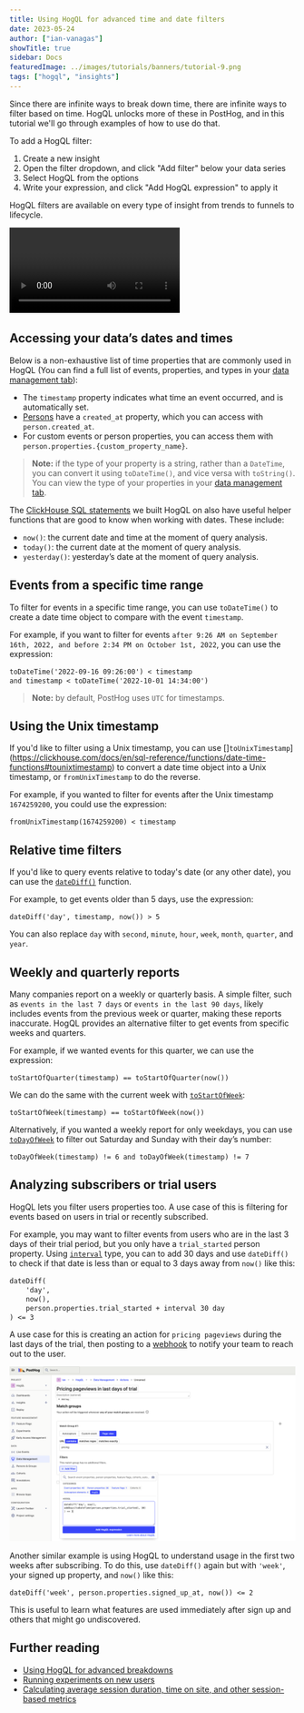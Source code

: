 ```yaml
---
title: Using HogQL for advanced time and date filters
date: 2023-05-24
author: ["ian-vanagas"]
showTitle: true
sidebar: Docs
featuredImage: ../images/tutorials/banners/tutorial-9.png
tags: ["hogql", "insights"]
---
```


Since there are infinite ways to break down time, there are infinite ways to filter based on time. HogQL unlocks more of these in PostHog, and in this tutorial we'll go through examples of how to use do that.

To add a HogQL filter:
1. Create a new insight
2. Open the filter dropdown, and click "Add filter" below your data series
3. Select HogQL from the options
4. Write your expression, and click "Add HogQL expression" to apply it

HogQL filters are available on every type of insight from trends to funnels to lifecycle.

![hogql.mp4](../images/tutorials/hogql-date-time-filters/hogql.mp4)

## Accessing your data’s dates and times

Below is a non-exhaustive list of time properties that are commonly used in HogQL (You can find a full list of events, properties, and types in your [data management tab](https://app.posthog.com/data-management/events)):

- The `timestamp` property indicates what time an event occurred, and is automatically set.
- [Persons](/docs/data/persons) have a `created_at` property, which you can access with `person.created_at`.
- For custom events or person properties, you can access them with `person.properties.{custom_property_name}`.

> **Note:** if the type of your property is a string, rather than a `DateTime`, you can convert it using `toDateTime()`, and vice versa with `toString()`. You can view the type of your properties in your [data management tab](https://app.posthog.com/data-management/properties).


The [ClickHouse SQL statements](https://clickhouse.com/docs/en/sql-reference) we built HogQL on also have useful helper functions that are good to know when working with dates. These include:

- `now()`: the current date and time at the moment of query analysis.
- `today()`: the current date at the moment of query analysis.
- `yesterday()`: yesterday’s date at the moment of query analysis.

## Events from a specific time range

To filter for events in a specific time range, you can use `toDateTime()` to create a date time object to compare with the event `timestamp`. 

For example, if you want to filter for events `after 9:26 AM on September 16th, 2022, and before 2:34 PM on October 1st, 2022`, you can use the expression:

```
toDateTime('2022-09-16 09:26:00') < timestamp 
and timestamp < toDateTime('2022-10-01 14:34:00')
```

> **Note:** by default, PostHog uses `UTC` for timestamps.

## Using the Unix timestamp

If you'd like to filter using a Unix timestamp, you can use []`toUnixTimestamp`](https://clickhouse.com/docs/en/sql-reference/functions/date-time-functions#tounixtimestamp) to convert a date time object into a Unix timestamp, or `fromUnixTimestamp` to do the reverse. 

For example, if you wanted to filter for events after the Unix timestamp `1674259200`, you could use the expression:

```
fromUnixTimestamp(1674259200) < timestamp
```

## Relative time filters

If you'd like to query events relative to today's date (or any other date), you can use the [`dateDiff()`](https://clickhouse.com/docs/en/sql-reference/functions/date-time-functions#date_diff) function. 

For example, to get events older than 5 days, use the expression:

```
dateDiff('day', timestamp, now()) > 5
```

You can also replace `day` with `second`, `minute`, `hour`, `week`, `month`, `quarter`, and `year`.

## Weekly and quarterly reports

Many companies report on a weekly or quarterly basis. A simple filter, such as `events in the last 7 days` or `events in the last 90 days`, likely includes events from the previous week or quarter, making these reports inaccurate. HogQL provides an alternative filter to get events from specific weeks and quarters.

For example, if we wanted events for this quarter, we can use the expression:

```
toStartOfQuarter(timestamp) == toStartOfQuarter(now())
```

We can do the same with the current week with [`toStartOfWeek`](https://clickhouse.com/docs/en/sql-reference/functions/date-time-functions#tostartofweek):

```
toStartOfWeek(timestamp) == toStartOfWeek(now())
```

Alternatively, if you wanted a weekly report for only weekdays, you can use [`toDayOfWeek`](https://clickhouse.com/docs/en/sql-reference/functions/date-time-functions#todayofweek) to filter out Saturday and Sunday with their day’s number:

```
toDayOfWeek(timestamp) != 6 and toDayOfWeek(timestamp) != 7
```

## Analyzing subscribers or trial users

HogQL lets you filter users properties too. A use case of this is filtering for events based on users in trial or recently subscribed.

For example, you may want to filter events from users who are in the last 3 days of their trial period, but you only have a `trial_started` person property. Using [`interval`](https://clickhouse.com/docs/en/sql-reference/data-types/special-data-types/interval) type, you can to add 30 days and use `dateDiff()` to check if that date is less than or equal to 3 days away from `now()` like this: 

```
dateDiff(
	'day', 
	now(), 
	person.properties.trial_started + interval 30 day
) <= 3
```

A use case for this is creating an action for `pricing pageviews` during the last days of the trial, then posting to a [webhook](/docs/webhooks) to notify your team to reach out to the user.

![Action](../images/tutorials/hogql-date-time-filters/action.png)

Another similar example is using HogQL to understand usage in the first two weeks after subscribing. To do this, use `dateDiff()` again but with `'week'`, your signed up property, and `now()` like this:

```
dateDiff('week', person.properties.signed_up_at, now()) <= 2
```

This is useful to learn what features are used immediately after sign up and others that might go undiscovered.

## Further reading

- [Using HogQL for advanced breakdowns](/tutorials/hogql-breakdowns)
- [Running experiments on new users](/tutorials/new-user-experiments)
- [Calculating average session duration, time on site, and other session-based metrics](/tutorials/session-metrics)
